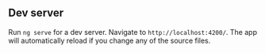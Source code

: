 ## Dev server

Run `ng serve` for a dev server. Navigate to `http://localhost:4200/`. The app will automatically reload if you change any of the source files.
